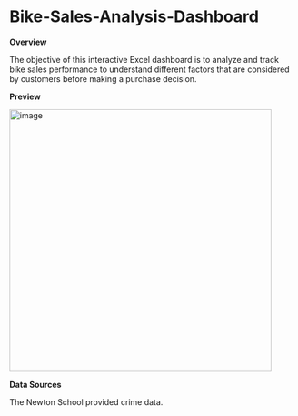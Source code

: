 # Bike-Sales-Analysis-Dashboard

**Overview**

 The objective of this interactive Excel dashboard is to analyze and track bike sales performance to understand different factors that are considered by customers before making a purchase decision.

**Preview**

<img width="461" alt="image" src="https://github.com/aditi1813/Bike-Sales-Analysis-Dashboard/assets/148346348/67bc829f-6a18-4e18-8dec-506a333fc21c">

**Data Sources**

The Newton School provided crime data.

